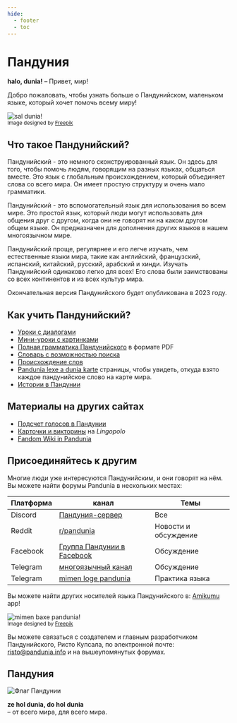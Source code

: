 ```yaml
---
hide:
  - footer
  - toc
---
```


# Пандуния

**halo, dunia!**
– Привет, мир!

Добро пожаловать, чтобы узнать больше о Пандунийском,
маленьком языке, который хочет помочь всему миру!

![](http://www.pandunia.info/grafe/halo_dunia.png "sal dunia!")  
<small>Image designed by [Freepik](http://www.freepik.com)</small>

## Что такое Пандунийский?

Пандунийский - это немного сконструированный язык.
Он здесь для того, чтобы помочь людям, говорящим на разных языках, общаться вместе.
Это язык с глобальным происхождением, который объединяет слова со всего мира.
Он имеет простую структуру и очень мало грамматики.

Пандунийский - это вспомогательный язык для использования во всем мире.
Это простой язык, который люди могут использовать для общения друг с другом,
когда они не говорят ни на каком другом общем языке.
Он предназначен для дополнения других языков в нашем многоязычном мире.

Пандунийский проще, регулярнее и его легче изучать, чем естественные языки мира,
такие как английский, французский, испанский, китайский, русский, арабский и хинди.
Изучать Пандунийский одинаково легко для всех!
Его слова были заимствованы со всех континентов и из всех культур мира.

Окончательная версия Пандунийского будет опубликована в 2023 году.

## Как учить Пандунийский?

- [Уроки с диалогами](K-kurse.md)
- [Мини-уроки с картинками](http://www.pandunia.info/pandunia/mini_xula.html)
- [Полная грамматика Пандунийского](pan.pdf) в формате PDF
- [Словарь с возможностью поиска](../lexia/index.html?d=rus)
- [Происхождение слов](leksaslia.md)
- [Pandunia lexe a dunia karte](http://www.pandunia.info/lexikarta/index.html)
  страницы, чтобы увидеть, откуда взято каждое пандунийское слово на карте мира.
- [Истории в Пандунии](https://www.pandunia.info/kitabe)

<!--
- [Основы Пандунийского](B02_nutshell.md) (только одна короткая страница!)
- [Разговорник](B03_baze_jumla.md)
-->

## Материалы на других сайтах

- [Подсчет голосов в Пандунии](https://www.languagesandnumbers.com/how-to-count-in-pandunia/en/pandunia/)
- [Карточки и викторины](https://lingopolo.org/pandunia/) на _Lingopolo_
- [Fandom Wiki in Pandunia](https://pandunia.fandom.com/)

<!--
## Статьи

- [Пандунийский - новый мировой язык](I01_ration.md)
- [О семантике Пандунийского](L02_sema.md)
- [Адаптация международных слов к Пандунийскому](L02_lexe_modifikation.md)
- [Упоминания о Пандунийском в других публикациях](makal_tema_pandunia.md)
- [Почему мне нравится Пандунийский?](http://www.pandunia.info/makal/Why_do_I_like_Pandunia.pdf) - мнения учащихся
-->

## Присоединяйтесь к другим

Многие люди уже интересуются Пандунийским, и они говорят на нём.
Вы можете найти форумы Pandunia в нескольких местах:

| Платформа| канал   | Темы    |
|----------|---------|---------|
| Discord  | [Пандуния-сервер](https://discord.gg/jf5GHcHXKk) | Все |
| Reddit   | [r/pandunia](https://www.reddit.com/r/pandunia/) | Новости и обсуждение |
| Facebook | [Группа Пандунии в Facebook](http://www.facebook.com/groups/pandunia) | Обсуждение |
| Telegram | [многоязычный канал](https://t.me/pandunia_grupe) | Обсуждение |
| Telegram | [mimen loge pandunia](https://t.me/joinchat/AAAAAENlKqzlMtGkrmf5rg) | Практика языка |

Вы можете найти других носителей языка Пандунийского в: [Amikumu](https://amikumu.com/) app!

<!--
Пожалуйста, помогите [перевести этот сайт](trabasha_neteloka.md)!
-->

![](http://www.pandunia.info/grafe/mome_loga_pandunia.png "mimen baxe pandunia!")  
<small>Image designed by [Freepik](http://www.freepik.com)</small>

Вы можете связаться с создателем и главным разработчиком Пандунийского, Ристо Купсала, по электронной почте:
[risto@pandunia.info](mailto:risto@pandunia.info) и на вышеупомянутых форумах.

## Пандуния

![](http://www.pandunia.info/grafe/bandera.png "Флаг Пандунии")

**ze hol dunia, do hol dunia**  
– от всего мира, для всего мира.
